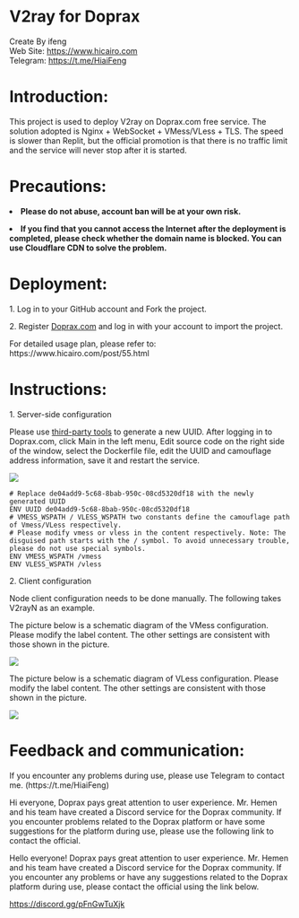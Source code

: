# V2ray for Doprax

Create By ifeng<br>
Web Site: https://www.hicairo.com <br>
Telegram: https://t.me/HiaiFeng <br>

# Introduction:

This project is used to deploy V2ray on Doprax.com free service. The solution adopted is Nginx + WebSocket + VMess/VLess + TLS. The speed is slower than Replit, but the official promotion is that there is no traffic limit and the service will never stop after it is started.

# Precautions:

<p><b><li>Please do not abuse, account ban will be at your own risk. </li></b></p>
<p><b><li>If you find that you cannot access the Internet after the deployment is completed, please check whether the domain name is blocked. You can use Cloudflare CDN to solve the problem. </li></b></p>

# Deployment:

<p>1. Log in to your GitHub account and Fork the project. </p>
<p>2. Register <a href="https://www.doprax.com/signup/">Doprax.com</a> and log in with your account to import the project. </p>
<p>For detailed usage plan, please refer to: https://www.hicairo.com/post/55.html</p>

# Instructions:

<p>1. Server-side configuration</p>
<p>Please use <a href="https://www.v2fly.org/awesome/tools.html">third-party tools</a> to generate a new UUID. After logging in to Doprax.com, click Main in the left menu, Edit source code on the right side of the window, select the Dockerfile file, edit the UUID and camouflage address information, save it and restart the service. </p>
<img src="https://hicairo.com/zb_users/upload/2022/12/202212291672276227538571.webp">
<pre class="notranslate"><code># Replace de04add9-5c68-8bab-950c-08cd5320df18 with the newly generated UUID
ENV UUID de04add9-5c68-8bab-950c-08cd5320df18
# VMESS_WSPATH / VLESS_WSPATH two constants define the camouflage path of Vmess/VLess respectively.
# Please modify vmess or vless in the content respectively. Note: The disguised path starts with the / symbol. To avoid unnecessary trouble, please do not use special symbols.
ENV VMESS_WSPATH /vmess
ENV VLESS_WSPATH /vless
</code></pre>

<p>2. Client configuration</p>
<p>Node client configuration needs to be done manually. The following takes V2rayN as an example.
<p>The picture below is a schematic diagram of the VMess configuration. Please modify the label content. The other settings are consistent with those shown in the picture. </p>
<img src="https://www.hicairo.com/zb_users/upload/2022/12/202212291672276258394161.webp">
<p>The picture below is a schematic diagram of VLess configuration. Please modify the label content. The other settings are consistent with those shown in the picture. </p>
<img src="https://www.hicairo.com/zb_users/upload/2022/12/202212291672276274474231.webp">

# Feedback and communication:

<p>If you encounter any problems during use, please use Telegram to contact me. (https://t.me/HiaiFeng)</p>
<p>Hi everyone, Doprax pays great attention to user experience. Mr. Hemen and his team have created a Discord service for the Doprax community. If you encounter problems related to the Doprax platform or have some suggestions for the platform during use, please use the following link to contact the official.

Hello everyone! Doprax pays great attention to user experience. Mr. Hemen and his team have created a Discord service for the Doprax community. If you encounter any problems or have any suggestions related to the Doprax platform during use, please contact the official using the link below.

https://discord.gg/pFnGwTuXjk</p>
